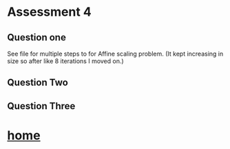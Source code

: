 # Assessment 4

## Question one
See file []() for multiple steps to for Affine scaling problem. (It kept increasing in size so after like 8 iterations I moved on.)
## Question Two

## Question Three

# [home](https://github.com/AllisonBolen/LinearAlgebra/tree/bolen)
